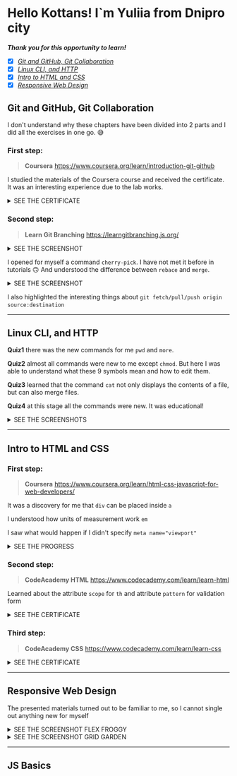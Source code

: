 # Hello Kottans! I`m Yuliia from Dnipro city

***Thank you for this opportunity to learn!***

- [x] [*Git and GitHub, Git Collaboration*](#git-and-github-git-collaboration) 
- [x] [*Linux CLI, and HTTP*](#linux-cli-and-http) 
- [x] [*Intro to HTML and CSS*](#intro-to-html-and-css) 
- [x] [*Responsive Web Design*](#responsive-web-design) 

## Git and GitHub, Git Collaboration

I don't understand why these chapters have been divided into 2 parts and I did all the exercises in one go. :sweat_smile:

### First step:

> **Coursera** https://www.coursera.org/learn/introduction-git-github

I studied the materials of the Coursera course and received the certificate.
It was an interesting experience due to the lab works.

<details>
<summary>SEE THE CERTIFICATE</summary>

![Coursera certificate](task_git_collaboration/coursera-course.png)

</details>

### Second step:

> **Learn Git Branching** https://learngitbranching.js.org/
<details>
<summary>SEE THE SCREENSHOT</summary>

![Learn Git Branching Screenshot](task_git_collaboration/gitbranchingBase.png)

</details>

I opened for myself a command `cherry-pick`. I have not met it before in tutorials :upside_down_face:
And understood the difference between `rebace` and `merge`.

<details>
<summary>SEE THE SCREENSHOT</summary>

![Learn Git Branching Screenshot](task_git_collaboration/gitbranchingRemoteRepo.png)

</details>

I also highlighted the interesting things about  `git fetch/pull/push origin source:destination`

---

## Linux CLI, and HTTP

__Quiz1__ there was the new commands for me `pwd` and `more`.  

__Quiz2__ almost all commands were new to me except `chmod`. But here I was able to understand what these 9 symbols mean and how to edit them.  

__Quiz3__ learned that the command `cat` not only displays the contents of a file, but can also merge files.  

__Quiz4__ at this stage all the commands were new. It was educational!

<details>
<summary>SEE THE SCREENSHOTS</summary>

![Learn Linux Commands](task_linux_cli/quiz-1.png)
![Learn Linux Commands](task_linux_cli/quiz-2.png)
![Learn Linux Commands](task_linux_cli/quiz-3.png)
![Learn Linux Commands](task_linux_cli/quiz-4.png)

</details>

___

## Intro to HTML and CSS

### First step:

> **Coursera** https://www.coursera.org/learn/html-css-javascript-for-web-developers/

It was a discovery for me that `div` can be placed inside `a`

I understood how units of measurement work `em`

I saw what would happen if I didn't specify `meta name="viewport"`

<details>
<summary>SEE THE PROGRESS</summary>

![Coursera week1](task_html_css_intro/coursera_week1.png)
![Coursera week2](task_html_css_intro/coursera_week2.png)

</details>


### Second step: 

> **CodeAcademy HTML** https://www.codecademy.com/learn/learn-html

Learned about the attribute `scope` for `th` and attribute `pattern` for validation form 

<details>
<summary>SEE THE CERTIFICATE</summary>

![CodeAcademy](task_html_css_intro/codeacademy_html.png)

</details>

### Third step:

> **CodeAcademy CSS** https://www.codecademy.com/learn/learn-css

<details>
<summary>SEE THE CERTIFICATE</summary>

![CodeAcademy](task_html_css_intro/codeacademy_css.png)

</details>

___

## Responsive Web Design

The presented materials turned out to be familiar to me, so I cannot single out anything new for myself

<details>
<summary>SEE THE SCREENSHOT FLEX FROGGY</summary>

![flex](task_responsive_web_design/flexfroggy.png)

</details>

<details>
<summary>SEE THE SCREENSHOT GRID GARDEN</summary>

![grid](task_responsive_web_design/gridgarden.png)

</details>

___

## JS Basics